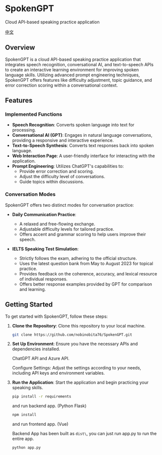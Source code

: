 # SpokenGPT
Cloud API-based speaking practice application

[中文](https://github.com/nobinobita76/SpokenGPT/blob/main/readme_cn.md)

## Overview

SpokenGPT is a cloud API-based speaking practice application that integrates speech recognition, conversational AI, and text-to-speech APIs to create an interactive learning environment for improving spoken language skills. Utilizing advanced prompt engineering techniques, SpokenGPT offers features like difficulty adjustment, topic guidance, and error correction scoring within a conversational context.

## Features

### Implemented Functions

- **Speech Recognition**: Converts spoken language into text for processing.
- **Conversational AI (GPT)**: Engages in natural language conversations, providing a responsive and interactive experience.
- **Text-to-Speech Synthesis**: Converts text responses back into spoken language.
- **Web Interaction Page**: A user-friendly interface for interacting with the application.
- **Prompt Engineering**: Utilizes ChatGPT's capabilities to:
  - Provide error correction and scoring.
  - Adjust the difficulty level of conversations.
  - Guide topics within discussions.

### Conversation Modes

SpokenGPT offers two distinct modes for conversation practice:

- **Daily Communication Practice**:
  - A relaxed and free-flowing exchange.
  - Adjustable difficulty levels for tailored practice.
  - Offers accent and grammar scoring to help users improve their speech.

- **IELTS Speaking Test Simulation**:
  - Strictly follows the exam, adhering to the official structure.
  - Uses the latest question bank from May to August 2023 for topical practice.
  - Provides feedback on the coherence, accuracy, and lexical resource of individual responses.
  - Offers better response examples provided by GPT for comparison and learning.

## Getting Started

To get started with SpokenGPT, follow these steps:

1. **Clone the Repository**: Clone this repository to your local machine.
   ```bash
   git clone https://github.com/nobinobita76/SpokenGPT.git
   ```

2. **Set Up Environment**: Ensure you have the necessary APIs and dependencies installed.
   
   ChatGPT API and Azure API.

   Configure Settings: Adjust the settings according to your needs, including API keys and environment variables.

4. **Run the Application**: Start the application and begin practicing your speaking skills.
   ```bash
   pip install -r requirements
   ```
   and run backend app. (Python Flask)
   ```bash
   npm install
   ```
   and run frontend app. (Vue)
   
   Backend App has been built as `dist\`, you can just run app.py to run the entire app.
   ```bash
   python app.py
   ```
